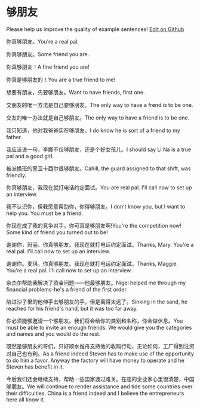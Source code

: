 # 够朋友

Please help us improve the quality of example sentences! [Edit on Github](https://github.com/jiyushe/jiyu-example-sentence-source/blob/main/chinese/goupengyou.md)

<p><span class="chinese">你真够朋友。</span><span class="english">You’re a real pal.</span></p>

<p><span class="chinese">你真够朋友。</span><span class="english">Some friend you are.</span></p>

<p><span class="chinese">你真够朋友！</span><span class="english">A fine friend you are!</span></p>

<p><span class="chinese">你真是够朋友的！</span><span class="english">You are a true friend to me!</span></p>

<p><span class="chinese">想要有朋友，先要够朋友。</span><span class="english">Want to have friends, first one.</span></p>

<p><span class="chinese">交朋友的唯一方法是自己要够朋友。</span><span class="english">The only way to have a frend is to be one.</span></p>

<p><span class="chinese">交友的唯一办法就是自己够朋友。</span><span class="english">The only way to have a friend is to be one.</span></p>

<p><span class="chinese">我只知道，他对我爸爸实在够朋友。</span><span class="english">I do know he is sort of a friend to my father.</span></p>

<p><span class="chinese">我应该说一句，李娜不仅够朋友，还是个好女孩儿。</span><span class="english">I should say Li Na is a true pal and a good girl.</span></p>

<p><span class="chinese">被派换班的警卫卡西尔很够朋友。</span><span class="english">Cahill, the guard assigned to that shift, was friendly.</span></p>

<p><span class="chinese">你真够朋友，我现在就打电话约定面试。</span><span class="english">You are real pal. I'll call now to set up an interview.</span></p>

<p><span class="chinese">我不认识你，但我愿意帮助你，你得够朋友。</span><span class="english">I don't know you, but I want to help you. You must be a friend.</span></p>

<p><span class="chinese">你现在成了我的竞争对手，你可真是够朋友啊!</span><span class="english">You're the competition now! Some kind of friend you turned out to be!</span></p>

<p><span class="chinese">谢谢你，玛丽。你真够朋友。我现在就打电话约定面试。</span><span class="english">Thanks, Mary. You're a real pal. I'll call now to set up an interview.</span></p>

<p><span class="chinese">谢谢你。麦琪。你真够朋友。我现在就打电话约定面试。</span><span class="english">Thanks, Maggie. You're a real pal. I'll call now to set up an interview.</span></p>

<p><span class="chinese">奈杰尔帮助我解决了资金问题——他最够朋友。</span><span class="english">Nigel helped me through my financial problems-he's a friend of the first order.</span></p>

<p><span class="chinese">陷进沙子里的他伸手去够朋友的手，但是离得太远了。</span><span class="english">Sinking in the sand, he reached for his friend's hand, but it was too far away.</span></p>

<p><span class="chinese">你必须能够邀请一个够朋友。我们将会给你的类别和名称，你会做休息。</span><span class="english">You must be able to invite an enough friends. We would give you the categories and names and you would do the rest.</span></p>

<p><span class="chinese">既然是够朋友的哥们，只好顺水推舟支持他的收购行动，无论如何，工厂得到注资对自己也有利。</span><span class="english">As a friend indeed Steven has to make use of the opportunity to do him a favor. Anyway the factory will have money to operate and he Steven has benefit in it.</span></p>

<p><span class="chinese">今后我们还会继续支持，帮助一些国家渡过难关。在座的企业家心里很清楚，中国够朋友。</span><span class="english">We will continue to render assistance and tide some countries over their difficulties. China is a friend indeed and I believe the entrepreneurs here all know it.</span></p>

